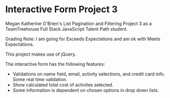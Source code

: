 # Interactive Form Project 3
 Megan Katherine O'Brien's List Pagination and Filtering Project 3 as a TeamTreehouse Full Stack JavaScript Talent Path student.

Grading Note: I am going for Exceeds Expectations and am ok with Meets Expectations.

This project makes use of jQuery.

The interactive form has the following features:

- Validations on name field, email, activity selections, and credit card info. Some real time validation.
- Show calculated total cost of activites selected.
- Some information is dependent on chosen options in drop down lists. 